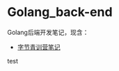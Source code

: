 # Golang_back-end

Golang后端开发笔记，现含：
- [字节青训营笔记](./%E5%AD%97%E8%8A%82%E9%9D%92%E8%AE%AD%E8%90%A5/Summary.md)

test
